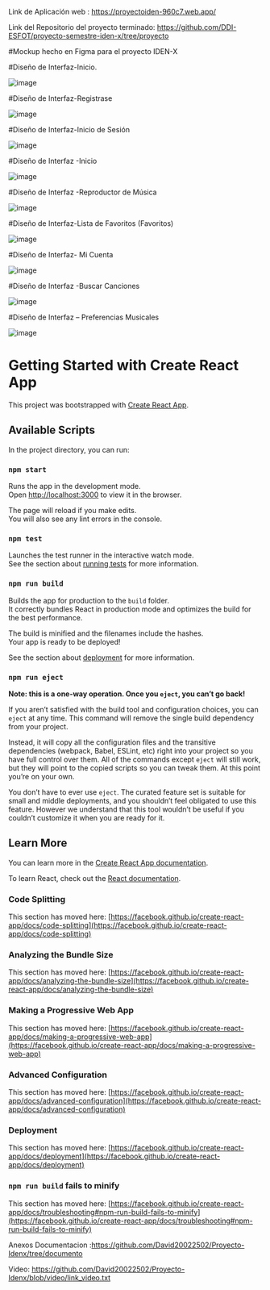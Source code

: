 
Link de Aplicación web : 
https://proyectoiden-960c7.web.app/

Link del Repositorio del proyecto terminado: https://github.com/DDI-ESFOT/proyecto-semestre-iden-x/tree/proyecto

#Mockup hecho en Figma para el proyecto IDEN-X

#Diseño de Interfaz-Inicio.

![image](https://user-images.githubusercontent.com/65981417/134423007-a78813c0-28d4-4135-9ee1-823bd91cc97c.png)

#Diseño de Interfaz-Registrase

![image](https://user-images.githubusercontent.com/65981417/134423297-024aad94-13ea-4ae7-bf39-75f1bf01845f.png)

#Diseño de Interfaz-Inicio de Sesión

![image](https://user-images.githubusercontent.com/65981417/134423313-6f089622-4fcd-4ef0-895b-31069161be49.png)

#Diseño de Interfaz -Inicio

![image](https://user-images.githubusercontent.com/65981417/134423326-3a2d0219-ed61-42cc-ae58-74575b5cb7c4.png)

#Diseño de Interfaz -Reproductor de Música

![image](https://user-images.githubusercontent.com/65981417/134423352-2d8d9bd0-4b1f-4457-ab06-9c2e5f92dcc7.png)

#Diseño de Interfaz-Lista de Favoritos (Favoritos)

![image](https://user-images.githubusercontent.com/65981417/134423376-72c124a0-1682-4348-a2b0-6344a7f8d8ac.png)

#Diseño de Interfaz- Mi Cuenta

![image](https://user-images.githubusercontent.com/65981417/134423407-64c923c4-fdce-4cdb-ba22-0f02785717ac.png)

#Diseño de Interfaz -Buscar Canciones

![image](https://user-images.githubusercontent.com/65981417/134423437-3dcdfb07-a4fc-4ffe-889b-531ec7e0d793.png)

#Diseño de Interfaz – Preferencias Musicales

![image](https://user-images.githubusercontent.com/65981417/134423450-62bd2b49-8d72-4806-9fb3-06cca0658c29.png)



# Getting Started with Create React App

This project was bootstrapped with [Create React App](https://github.com/facebook/create-react-app).

## Available Scripts

In the project directory, you can run:

### `npm start`

Runs the app in the development mode.\
Open [http://localhost:3000](http://localhost:3000) to view it in the browser.

The page will reload if you make edits.\
You will also see any lint errors in the console.

### `npm test`

Launches the test runner in the interactive watch mode.\
See the section about [running tests](https://facebook.github.io/create-react-app/docs/running-tests) for more information.

### `npm run build`

Builds the app for production to the `build` folder.\
It correctly bundles React in production mode and optimizes the build for the best performance.

The build is minified and the filenames include the hashes.\
Your app is ready to be deployed!

See the section about [deployment](https://facebook.github.io/create-react-app/docs/deployment) for more information.

### `npm run eject`

**Note: this is a one-way operation. Once you `eject`, you can’t go back!**

If you aren’t satisfied with the build tool and configuration choices, you can `eject` at any time. This command will remove the single build dependency from your project.

Instead, it will copy all the configuration files and the transitive dependencies (webpack, Babel, ESLint, etc) right into your project so you have full control over them. All of the commands except `eject` will still work, but they will point to the copied scripts so you can tweak them. At this point you’re on your own.

You don’t have to ever use `eject`. The curated feature set is suitable for small and middle deployments, and you shouldn’t feel obligated to use this feature. However we understand that this tool wouldn’t be useful if you couldn’t customize it when you are ready for it.

## Learn More

You can learn more in the [Create React App documentation](https://facebook.github.io/create-react-app/docs/getting-started).

To learn React, check out the [React documentation](https://reactjs.org/).

### Code Splitting

This section has moved here: [https://facebook.github.io/create-react-app/docs/code-splitting](https://facebook.github.io/create-react-app/docs/code-splitting)

### Analyzing the Bundle Size

This section has moved here: [https://facebook.github.io/create-react-app/docs/analyzing-the-bundle-size](https://facebook.github.io/create-react-app/docs/analyzing-the-bundle-size)

### Making a Progressive Web App

This section has moved here: [https://facebook.github.io/create-react-app/docs/making-a-progressive-web-app](https://facebook.github.io/create-react-app/docs/making-a-progressive-web-app)

### Advanced Configuration

This section has moved here: [https://facebook.github.io/create-react-app/docs/advanced-configuration](https://facebook.github.io/create-react-app/docs/advanced-configuration)

### Deployment

This section has moved here: [https://facebook.github.io/create-react-app/docs/deployment](https://facebook.github.io/create-react-app/docs/deployment)

### `npm run build` fails to minify

This section has moved here: [https://facebook.github.io/create-react-app/docs/troubleshooting#npm-run-build-fails-to-minify](https://facebook.github.io/create-react-app/docs/troubleshooting#npm-run-build-fails-to-minify)

Anexos 
Documentacion :https://github.com/David20022502/Proyecto-Idenx/tree/documento


Video: https://github.com/David20022502/Proyecto-Idenx/blob/video/link_video.txt
